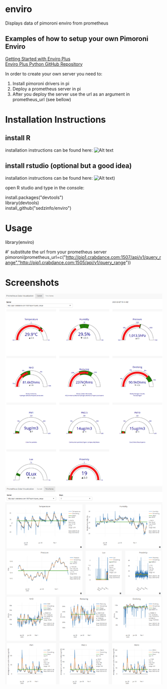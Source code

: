 # enviro
Displays data of pimoroni enviro from prometheus

## Examples of how to setup your own Pimoroni Enviro
[Getting Started with Enviro Plus](https://learn.pimoroni.com/article/getting-started-with-enviro-plus)  
[Enviro Plus Python GitHub Repository](https://github.com/pimoroni/enviroplus-python)  

In order to create your own server you need to: 
1. Install pimoroni drivers in pi  
2. Deploy a prometheus server in pi  
3. After you deploy the server use the url as an argument in prometheus_url (see bellow)  

# Installation Instructions
## install R
installation instructions can be found here: ![Alt text]([https://github.com/sedzinfo/enviro/blob/main/enviro1.png](https://cran.r-project.org/))  
## install rstudio (optional but a good idea)  
installation instructions can be found here: ![Alt text]([https://posit.co/downloads/))  

open R studio and type in the console:

install.packages("devtools")  
library(devtools)  
install_github("sedzinfo/enviro")  

# Usage
library(enviro)

#' substitute the url from your prometheus server  
pimoroni(prometheus_url=c("http://pip1.crabdance.com:1507/api/v1/query_range","http://pip1.crabdance.com:1505/api/v1/query_range"))

# Screenshots
![Alt text](https://github.com/sedzinfo/enviro/blob/main/enviro1.png)
![Alt text](https://github.com/sedzinfo/enviro/blob/main/enviro2.png)
